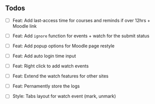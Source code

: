 ## Todos

- [ ] Feat: Add last-access time for courses and reminds if over 12hrs + Moodle link
- [ ] Feat: Add `ignore` function for events + watch for the submit status
- [ ] Feat: Add popup options for Moodle page restyle
- [ ] Feat: Add auto login time input
- [ ] Feat: Right click to add watch events
- [ ] Feat: Extend the watch features for other sites
- [ ] Feat: Pernamently store the logs

- [ ] Style: Tabs layout for watch event (mark, unmark)
